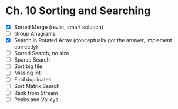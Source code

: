 # Ch. 10 Sorting and Searching

- [x] Sorted Merge (revist, smart solution)
- [ ] Group Anagrams
- [x] Search in Rotated Array (conceptually got the answer, implement correctly)
- [ ] Sorted Search, no size
- [ ] Sparse Search
- [ ] Sort big file
- [ ] Missing int
- [ ] Find duplicates
- [ ] Sort Matrix Search
- [ ] Rank from Stream
- [ ] Peaks and Valleys
